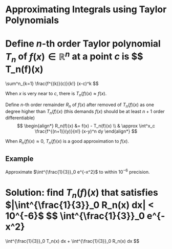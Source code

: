 # Approximating Integrals using Taylor Polynomials

Define $n$-th order Taylor polynomial $T_n$ of $f(x) \in \mathbb{R}^n$ at a point $c$ is
$$
T_n(f)(x)
=
\sum^n_{k=1} \frac{f^{(k)}(c)}{k!} (x-c)^k
$$

When $x$ is very near to $c$, there is $T_n(f)(x) \approx f(x)$.

Define $n$-th order remainder $R_n$ of $f(x)$ after removed of $T_n(f)(x)$ as one degree higher than $T_n(f)(x)$ (this demands $f(x)$ should be at least $n+1$ order differentiable)
$$
\begin{align*}
R_n(f)(x) &=
f(x) - T_n(f)(x)
\\ & \approx
\int^x_c \frac{f^{(n+1)}(y)}{n!} (x-y)^n dy
\end{align*}
$$

When $R_n(f)(x) \approx 0$, $T_n(f)(x)$ is a good approximation to $f(x)$.

## Example

Approximate $\int^{\frac{1}{3}}_0 e^{-x^2}$ to within $10^{-6}$ precision.

Solution: find $T_n(f)(x)$ that satisfies $|\int^{\frac{1}{3}}_0 R_n(x) dx| < 10^{-6}$
$$
\int^{\frac{1}{3}}_0 e^{-x^2}
=
\int^{\frac{1}{3}}_0 T_n(x) dx 
+
\int^{\frac{1}{3}}_0 R_n(x) dx 
$$